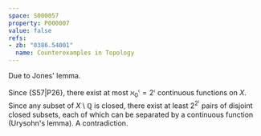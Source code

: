 ```yaml
---
space: S000057
property: P000007
value: false
refs:
- zb: "0386.54001"
  name: Counterexamples in Topology
---
```


Due to Jones' lemma.

Since {S57|P26}, there exist at most ${\aleph_0}^\mathfrak c=2^{\mathfrak c}$ continuous functions on $X$.
Since any subset of $X\setminus\mathbb Q$ is closed, there exist at least $2^{2^\mathfrak c}$ pairs of disjoint closed subsets,
each of which can be separated by a continuous function (Urysohn's lemma). A contradiction.


